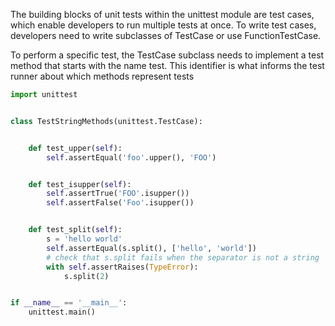 The building blocks of unit tests within the unittest module are test cases, which enable developers to run multiple tests at once. To write test cases, developers need to write subclasses of TestCase or use FunctionTestCase. 

To perform a specific test, the TestCase subclass needs to implement a test method that starts with the name test. This identifier is what informs the test runner about which methods represent tests
```python
import unittest


class TestStringMethods(unittest.TestCase):


    def test_upper(self):
        self.assertEqual('foo'.upper(), 'FOO')


    def test_isupper(self):
        self.assertTrue('FOO'.isupper())
        self.assertFalse('Foo'.isupper())


    def test_split(self):
        s = 'hello world'
        self.assertEqual(s.split(), ['hello', 'world'])
        # check that s.split fails when the separator is not a string
        with self.assertRaises(TypeError): 
            s.split(2)


if __name__ == '__main__':
    unittest.main()
```